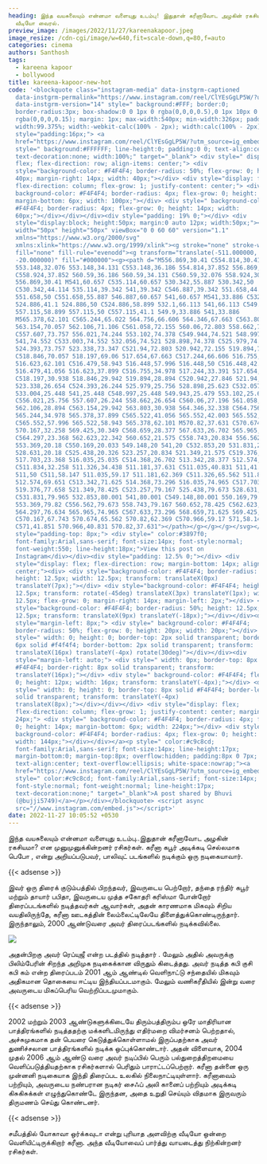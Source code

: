 ```yaml
---
heading: இந்த வயசுலையும் என்னமா வளையுது உடம்பு! இதுதான் கரீனாவோட அழகின் ரகசியமா!
  வீடியோ வைரல்.
preview_image: /images/2022/11/27/kareenakapoor.jpeg
image_resize: /cdn-cgi/image/w=640,fit=scale-down,q=80,f=auto
categories: cinema
authors: Santhosh
tags:
  - kareena kapoor
  - bollywood
title: kareena-kapoor-new-hot
code: '<blockquote class="instagram-media" data-instgrm-captioned
  data-instgrm-permalink="https://www.instagram.com/reel/ClYEsGgLP5W/?utm_source=ig_embed&amp;utm_campaign=loading"
  data-instgrm-version="14" style=" background:#FFF; border:0;
  border-radius:3px; box-shadow:0 0 1px 0 rgba(0,0,0,0.5),0 1px 10px 0
  rgba(0,0,0,0.15); margin: 1px; max-width:540px; min-width:326px; padding:0;
  width:99.375%; width:-webkit-calc(100% - 2px); width:calc(100% - 2px);"><div
  style="padding:16px;"> <a
  href="https://www.instagram.com/reel/ClYEsGgLP5W/?utm_source=ig_embed&amp;utm_campaign=loading"
  style=" background:#FFFFFF; line-height:0; padding:0 0; text-align:center;
  text-decoration:none; width:100%;" target="_blank"> <div style=" display:
  flex; flex-direction: row; align-items: center;"> <div
  style="background-color: #F4F4F4; border-radius: 50%; flex-grow: 0; height:
  40px; margin-right: 14px; width: 40px;"></div> <div style="display: flex;
  flex-direction: column; flex-grow: 1; justify-content: center;"> <div style="
  background-color: #F4F4F4; border-radius: 4px; flex-grow: 0; height: 14px;
  margin-bottom: 6px; width: 100px;"></div> <div style=" background-color:
  #F4F4F4; border-radius: 4px; flex-grow: 0; height: 14px; width:
  60px;"></div></div></div><div style="padding: 19% 0;"></div> <div
  style="display:block; height:50px; margin:0 auto 12px; width:50px;"><svg
  width="50px" height="50px" viewBox="0 0 60 60" version="1.1"
  xmlns="https://www.w3.org/2000/svg"
  xmlns:xlink="https://www.w3.org/1999/xlink"><g stroke="none" stroke-width="1"
  fill="none" fill-rule="evenodd"><g transform="translate(-511.000000,
  -20.000000)" fill="#000000"><g><path d="M556.869,30.41 C554.814,30.41
  553.148,32.076 553.148,34.131 C553.148,36.186 554.814,37.852 556.869,37.852
  C558.924,37.852 560.59,36.186 560.59,34.131 C560.59,32.076 558.924,30.41
  556.869,30.41 M541,60.657 C535.114,60.657 530.342,55.887 530.342,50
  C530.342,44.114 535.114,39.342 541,39.342 C546.887,39.342 551.658,44.114
  551.658,50 C551.658,55.887 546.887,60.657 541,60.657 M541,33.886 C532.1,33.886
  524.886,41.1 524.886,50 C524.886,58.899 532.1,66.113 541,66.113 C549.9,66.113
  557.115,58.899 557.115,50 C557.115,41.1 549.9,33.886 541,33.886
  M565.378,62.101 C565.244,65.022 564.756,66.606 564.346,67.663 C563.803,69.06
  563.154,70.057 562.106,71.106 C561.058,72.155 560.06,72.803 558.662,73.347
  C557.607,73.757 556.021,74.244 553.102,74.378 C549.944,74.521 548.997,74.552
  541,74.552 C533.003,74.552 532.056,74.521 528.898,74.378 C525.979,74.244
  524.393,73.757 523.338,73.347 C521.94,72.803 520.942,72.155 519.894,71.106
  C518.846,70.057 518.197,69.06 517.654,67.663 C517.244,66.606 516.755,65.022
  516.623,62.101 C516.479,58.943 516.448,57.996 516.448,50 C516.448,42.003
  516.479,41.056 516.623,37.899 C516.755,34.978 517.244,33.391 517.654,32.338
  C518.197,30.938 518.846,29.942 519.894,28.894 C520.942,27.846 521.94,27.196
  523.338,26.654 C524.393,26.244 525.979,25.756 528.898,25.623 C532.057,25.479
  533.004,25.448 541,25.448 C548.997,25.448 549.943,25.479 553.102,25.623
  C556.021,25.756 557.607,26.244 558.662,26.654 C560.06,27.196 561.058,27.846
  562.106,28.894 C563.154,29.942 563.803,30.938 564.346,32.338 C564.756,33.391
  565.244,34.978 565.378,37.899 C565.522,41.056 565.552,42.003 565.552,50
  C565.552,57.996 565.522,58.943 565.378,62.101 M570.82,37.631 C570.674,34.438
  570.167,32.258 569.425,30.349 C568.659,28.377 567.633,26.702 565.965,25.035
  C564.297,23.368 562.623,22.342 560.652,21.575 C558.743,20.834 556.562,20.326
  553.369,20.18 C550.169,20.033 549.148,20 541,20 C532.853,20 531.831,20.033
  528.631,20.18 C525.438,20.326 523.257,20.834 521.349,21.575 C519.376,22.342
  517.703,23.368 516.035,25.035 C514.368,26.702 513.342,28.377 512.574,30.349
  C511.834,32.258 511.326,34.438 511.181,37.631 C511.035,40.831 511,41.851
  511,50 C511,58.147 511.035,59.17 511.181,62.369 C511.326,65.562 511.834,67.743
  512.574,69.651 C513.342,71.625 514.368,73.296 516.035,74.965 C517.703,76.634
  519.376,77.658 521.349,78.425 C523.257,79.167 525.438,79.673 528.631,79.82
  C531.831,79.965 532.853,80.001 541,80.001 C549.148,80.001 550.169,79.965
  553.369,79.82 C556.562,79.673 558.743,79.167 560.652,78.425 C562.623,77.658
  564.297,76.634 565.965,74.965 C567.633,73.296 568.659,71.625 569.425,69.651
  C570.167,67.743 570.674,65.562 570.82,62.369 C570.966,59.17 571,58.147 571,50
  C571,41.851 570.966,40.831 570.82,37.631"></path></g></g></g></svg></div><div
  style="padding-top: 8px;"> <div style=" color:#3897f0;
  font-family:Arial,sans-serif; font-size:14px; font-style:normal;
  font-weight:550; line-height:18px;">View this post on
  Instagram</div></div><div style="padding: 12.5% 0;"></div> <div
  style="display: flex; flex-direction: row; margin-bottom: 14px; align-items:
  center;"><div> <div style="background-color: #F4F4F4; border-radius: 50%;
  height: 12.5px; width: 12.5px; transform: translateX(0px)
  translateY(7px);"></div> <div style="background-color: #F4F4F4; height:
  12.5px; transform: rotate(-45deg) translateX(3px) translateY(1px); width:
  12.5px; flex-grow: 0; margin-right: 14px; margin-left: 2px;"></div> <div
  style="background-color: #F4F4F4; border-radius: 50%; height: 12.5px; width:
  12.5px; transform: translateX(9px) translateY(-18px);"></div></div><div
  style="margin-left: 8px;"> <div style=" background-color: #F4F4F4;
  border-radius: 50%; flex-grow: 0; height: 20px; width: 20px;"></div> <div
  style=" width: 0; height: 0; border-top: 2px solid transparent; border-left:
  6px solid #f4f4f4; border-bottom: 2px solid transparent; transform:
  translateX(16px) translateY(-4px) rotate(30deg)"></div></div><div
  style="margin-left: auto;"> <div style=" width: 0px; border-top: 8px solid
  #F4F4F4; border-right: 8px solid transparent; transform:
  translateY(16px);"></div> <div style=" background-color: #F4F4F4; flex-grow:
  0; height: 12px; width: 16px; transform: translateY(-4px);"></div> <div
  style=" width: 0; height: 0; border-top: 8px solid #F4F4F4; border-left: 8px
  solid transparent; transform: translateY(-4px)
  translateX(8px);"></div></div></div> <div style="display: flex;
  flex-direction: column; flex-grow: 1; justify-content: center; margin-bottom:
  24px;"> <div style=" background-color: #F4F4F4; border-radius: 4px; flex-grow:
  0; height: 14px; margin-bottom: 6px; width: 224px;"></div> <div style="
  background-color: #F4F4F4; border-radius: 4px; flex-grow: 0; height: 14px;
  width: 144px;"></div></div></a><p style=" color:#c9c8cd;
  font-family:Arial,sans-serif; font-size:14px; line-height:17px;
  margin-bottom:0; margin-top:8px; overflow:hidden; padding:8px 0 7px;
  text-align:center; text-overflow:ellipsis; white-space:nowrap;"><a
  href="https://www.instagram.com/reel/ClYEsGgLP5W/?utm_source=ig_embed&amp;utm_campaign=loading"
  style=" color:#c9c8cd; font-family:Arial,sans-serif; font-size:14px;
  font-style:normal; font-weight:normal; line-height:17px;
  text-decoration:none;" target="_blank">A post shared by Bhuvi
  (@bujji5749)</a></p></div></blockquote> <script async
  src="//www.instagram.com/embed.js"></script>'
date: 2022-11-27 10:05:52 +0530
---
```

இந்த வயசுலையும் என்னமா வளையுது உடம்பு..‌இதுதான் கரீனாவோட அழகின் ரகசியமா? என முனுமுனுக்கின்றனர் ரசிகர்கள்.
கரீனா கபூர் அடிக்கடி செல்லமாக பெபோ , என்று அறியப்படுபவர், பாலிவுட் படங்களில் நடிக்கும் ஒரு நடிகையாவார். 

{{< adsense >}}

இவர் ஒரு திரைக் குடும்பத்தில் பிறந்தவர், இவருடைய பெற்றோர், தந்தை ரந்திர் கபூர் மற்றும் தாயார் பபிதா, இவருடைய முத்த சகோதரி கரிஸ்மா போன்றோர் திரைப்படங்களில் நடித்தவர்கள் ஆவார்கள், அதன் காரணமாக மிகவும் சிறிய வயதிலிருந்தே, கரீனா ஊடகத்தின் லைம்லைட்டிலேயே திளைத்துக்கொண்டிருந்தார். இருந்தாலும், 2000 ஆண்டுவரை அவர் திரைப்படங்களில் நடிக்கவில்லை. 


![](/images/2022/11/27/kareena-kapoor-new-hot.jpeg)

அதன்பிறகு அவர்  ரெப்யுஜீ என்ற படத்தில் நடித்தார் . மேலும் அதில் அவருக்கு பிலிம்பேரின் சிறந்த அறிமுக நடிகைக்கான விருதும் கிடைத்தது. அவர் நடித்த கபி குசி கபி கம் என்ற திரைப்படம் 2001 ஆம் ஆண்டில் வெளிநாட்டு சந்தையில் மிகவும் அதிகமான தொகையை ஈட்டிய இந்தியப்படமாகும். மேலும் வணிகரீதியில் இன்று வரை அவருடைய மிகப்பெரிய வெற்றிப்படமுமாகும்.

{{< adsense >}}


2002 மற்றும் 2003 ஆண்டுகளுக்கிடையே திரும்பத்திரும்ப ஒரே மாதிரியான பாத்திரங்களில் நடித்ததற்கு மக்களிடமிருந்து எதிர்மறை விமர்சனம் பெற்றதால், அச்சுமுகமாக தன் பெயரை கெடுத்துக்கொள்ளாமல் இருப்பதற்காக அவர் துணிச்சலான பாத்திரங்களில் நடிக்க ஒப்புக்கொண்டார். அதன் விளைவாக, 2004 முதல் 2006 ஆம் ஆண்டு வரை அவர் நடிப்பில் பெரும் பல்துறைத்திறமையை வெளிப்படுத்தியதற்காக ரசிகர்களால் பெரிதும் பாராட்டப்பெற்றார்.
கரீனா தன்னை ஒரு முன்னனி நடிகையாக இந்தி திரைப்பட உலகில் நிலைநாட்டியுள்ளார். கரீனாவைம் பற்றியும், அவருடைய நண்பரான நடிகர் சைஃப் அலி கானைப் பற்றியும் அடிக்கடி கிசுகிசுக்கள் எழுந்துகொண்டே இருந்தன, அதை உறுதி செய்யும் விதமாக இருவரும் திருமணம் செய்து கொண்டனர்.

{{< adsense >}}


சமீபத்தில் யோகாவா ஒர்க்கவுடா என்று புரியாத அளவிற்கு வீடியோ ஒன்றை வெளியிட்டிருக்கிறார் கரீனா. அந்த வீடியோவைப் பார்த்து வாயடைத்து நிற்கின்றனர் ரசிகர்கள்.